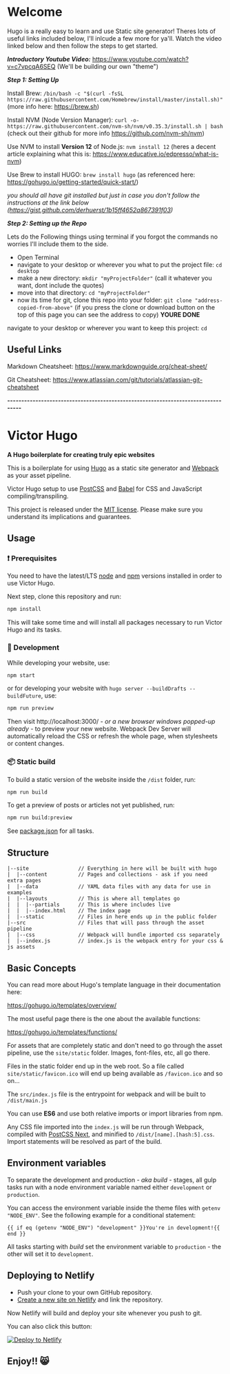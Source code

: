 
# Welcome

Hugo is a really easy to learn and use Static site generator!
Theres lots of useful links included below, I'll inlcude a few more for ya'll. 
Watch the video linked below and then follow the steps to get started.

***Introductory Youtube Video:*** 
https://www.youtube.com/watch?v=c7vpcqA6SEQ  (We'll be building our own "theme") 

***Step 1: Setting Up***

Install Brew: `/bin/bash -c "$(curl -fsSL https://raw.githubusercontent.com/Homebrew/install/master/install.sh)" `
(more info here: https://brew.sh)

Install NVM (Node Version Manager): `curl -o- https://raw.githubusercontent.com/nvm-sh/nvm/v0.35.3/install.sh | bash` 
(check out their github for more info https://github.com/nvm-sh/nvm)

Use NVM to install **Version 12** of Node.js: `nvm install 12`
(heres a decent article explaining what this is: https://www.educative.io/edpresso/what-is-nvm)

Use Brew to install HUGO: `brew install hugo` 
(as referenced here: https://gohugo.io/getting-started/quick-start/)

*you should all have git installed but just in case you don't follow the instructions at the link below
(https://gist.github.com/derhuerst/1b15ff4652a867391f03)*

***Step 2: Setting up the Repo***

Lets do the Following things using terminal if you forgot the commands no worries I'll include them to the side.

- Open  Terminal
- navigate to your desktop or wherever you what to put the project file: ` cd desktop `
- make a new directory: ` mkdir "myProjectFolder" ` (call it whatever you want, dont include the quotes) 
- move into that directory: ` cd "myProjectFolder" ` 
- now its time for git, clone this repo into your folder: ` git clone "address-copied-from-above" ` 
(if you press the clone or download button on the top of this page you can see the address to copy) 
**YOURE DONE**

navigate to your desktop or wherever you want to keep this project: ` cd `
## Useful Links

Markdown Cheatsheet: https://www.markdownguide.org/cheat-sheet/

Git Cheatsheet: https://www.atlassian.com/git/tutorials/atlassian-git-cheatsheet


**---------------------------------------------------------------------------------**

# Victor Hugo

**A Hugo boilerplate for creating truly epic websites**

This is a boilerplate for using [Hugo](https://gohugo.io/) as a static site generator and [Webpack](https://webpack.js.org/) as your asset pipeline.

Victor Hugo setup to use [PostCSS](http://postcss.org/) and [Babel](https://babeljs.io/) for CSS and JavaScript compiling/transpiling.

This project is released under the [MIT license](LICENSE). Please make sure you understand its implications and guarantees.

## Usage

### :exclamation: Prerequisites

You need to have the latest/LTS [node](https://nodejs.org/en/download/) and [npm](https://www.npmjs.com/get-npm) versions installed in order to use Victor Hugo.

Next step, clone this repository and run:

```bash
npm install
```

This will take some time and will install all packages necessary to run Victor Hugo and its tasks.

### :construction_worker: Development

While developing your website, use:

```bash
npm start
```

or for developing your website with `hugo server --buildDrafts --buildFuture`, use:

```bash
npm run preview
```

Then visit http://localhost:3000/ _- or a new browser windows popped-up already -_ to preview your new website. Webpack Dev Server will automatically reload the CSS or refresh the whole page, when stylesheets or content changes.

### :package: Static build

To build a static version of the website inside the `/dist` folder, run:

```bash
npm run build
```

To get a preview of posts or articles not yet published, run:

```bash
npm run build:preview
```

See [package.json](package.json#L8) for all tasks.

## Structure

```
|--site                // Everything in here will be built with hugo
|  |--content          // Pages and collections - ask if you need extra pages
|  |--data             // YAML data files with any data for use in examples
|  |--layouts          // This is where all templates go
|  |  |--partials      // This is where includes live
|  |  |--index.html    // The index page
|  |--static           // Files in here ends up in the public folder
|--src                 // Files that will pass through the asset pipeline
|  |--css              // Webpack will bundle imported css separately
|  |--index.js         // index.js is the webpack entry for your css & js assets
```

## Basic Concepts

You can read more about Hugo's template language in their documentation here:

https://gohugo.io/templates/overview/

The most useful page there is the one about the available functions:

https://gohugo.io/templates/functions/

For assets that are completely static and don't need to go through the asset pipeline,
use the `site/static` folder. Images, font-files, etc, all go there.

Files in the static folder end up in the web root. So a file called `site/static/favicon.ico`
will end up being available as `/favicon.ico` and so on...

The `src/index.js` file is the entrypoint for webpack and will be built to `/dist/main.js`

You can use **ES6** and use both relative imports or import libraries from npm.

Any CSS file imported into the `index.js` will be run through Webpack, compiled with [PostCSS Next](http://cssnext.io/), and
minified to `/dist/[name].[hash:5].css`. Import statements will be resolved as part of the build.

## Environment variables

To separate the development and production _- aka build -_ stages, all gulp tasks run with a node environment variable named either `development` or `production`.

You can access the environment variable inside the theme files with `getenv "NODE_ENV"`. See the following example for a conditional statement:

    {{ if eq (getenv "NODE_ENV") "development" }}You're in development!{{ end }}

All tasks starting with _build_ set the environment variable to `production` - the other will set it to `development`.

## Deploying to Netlify

- Push your clone to your own GitHub repository.
- [Create a new site on Netlify](https://app.netlify.com/start) and link the repository.

Now Netlify will build and deploy your site whenever you push to git.

You can also click this button:

[![Deploy to Netlify](https://www.netlify.com/img/deploy/button.svg)](https://app.netlify.com/start/deploy?repository=https://github.com/netlify/victor-hugo)

## Enjoy!! 😸
